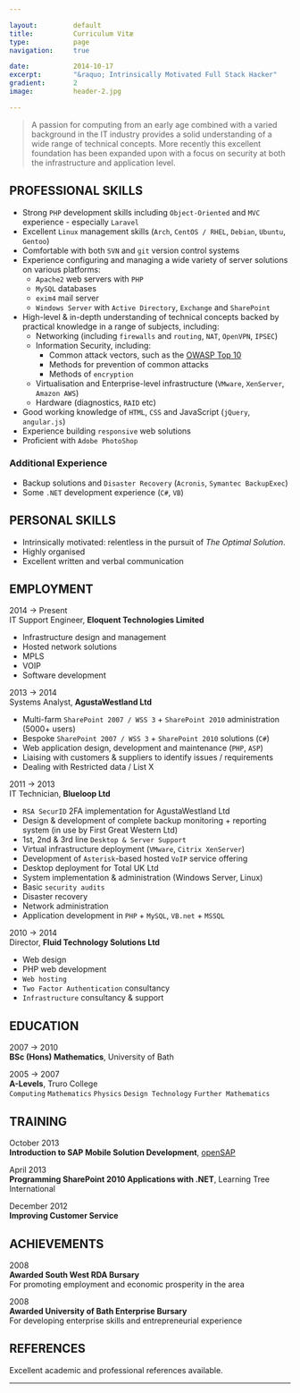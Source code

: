```yaml
---

layout:			default
title:  		Curriculum Vitæ
type:			page
navigation: 	true

date:   		2014-10-17
excerpt: 		"&raquo; Intrinsically Motivated Full Stack Hacker"
gradient: 		2
image: 			header-2.jpg

---
```


> A passion for computing from an early age combined with a varied background in the IT industry provides a solid understanding of a wide range of technical concepts. More recently this excellent foundation has been expanded upon with a focus on security at both the infrastructure and application level.

## PROFESSIONAL SKILLS

* Strong `PHP` development skills including `Object-Oriented` and `MVC` experience - especially `Laravel`
* Excellent `Linux` management skills (`Arch`, `CentOS / RHEL`, `Debian`, `Ubuntu`, `Gentoo`)
* Comfortable with both `SVN` and `git` version control systems
* Experience configuring and managing a wide variety of server solutions on various platforms:
    * `Apache2` web servers with `PHP`
    * `MySQL` databases
    * `exim4` mail server
    * `Windows Server` with `Active Directory`, `Exchange` and `SharePoint`
* High-level &amp; in-depth understanding of technical concepts backed by practical knowledge in a range of subjects, including:
    * Networking (including `firewalls` and `routing`, `NAT`, `OpenVPN`, `IPSEC`)
    * Information Security, including:
        * Common attack vectors, such as the [OWASP Top 10][1]
        * Methods for prevention of common attacks
        * Methods of `encryption`
    * Virtualisation and Enterprise-level infrastructure (`VMware`, `XenServer`, `Amazon AWS`)
    * Hardware (diagnostics, `RAID` etc)
* Good working knowledge of `HTML`, `CSS` and JavaScript (`jQuery`, `angular.js`)
* Experience building `responsive` web solutions
* Proficient with `Adobe PhotoShop`

### Additional Experience
* Backup solutions and `Disaster Recovery` (`Acronis`, `Symantec BackupExec`)
* Some `.NET` development experience (`C#`, `VB`)

## PERSONAL SKILLS

* Intrinsically motivated: relentless in the pursuit of _The Optimal Solution_.
* Highly organised
* Excellent written and verbal communication

## EMPLOYMENT

2014 &rarr; Present  
IT Support Engineer, __Eloquent Technologies Limited__

* Infrastructure design and management
* Hosted network solutions
* MPLS
* VOIP
* Software development

2013 &rarr; 2014  
Systems Analyst, __AgustaWestland Ltd__

* Multi-farm `SharePoint 2007 / WSS 3` + `SharePoint 2010` administration (5000+ users)
* Bespoke `SharePoint 2007 / WSS 3` + `SharePoint 2010` solutions (`C#`)
* Web application design, development and maintenance (`PHP`, `ASP`)
* Liaising with customers &amp; suppliers to identify issues / requirements
* Dealing with Restricted data / List X

2011 &rarr; 2013  
IT Technician, __Blueloop Ltd__

* `RSA SecurID` 2FA implementation for AgustaWestland Ltd
* Design & development of complete backup monitoring + reporting system (in use by First Great Western Ltd)
* 1st, 2nd & 3rd line `Desktop & Server Support`
* Virtual infrastructure deployment (`VMware`, `Citrix XenServer`)
* Development of `Asterisk`-based hosted `VoIP` service offering
* Desktop deployment for Total UK Ltd
* System implementation &amp; administration (Windows Server, Linux)
* Basic `security audits`
* Disaster recovery
* Network administration
* Application development in `PHP` + `MySQL`, `VB.net` + `MSSQL`

2010 &rarr; 2014  
Director, __Fluid Technology Solutions Ltd__

* Web design
* PHP web development
* `Web hosting`
* `Two Factor Authentication` consultancy
* `Infrastructure` consultancy &amp; support

## EDUCATION

2007 &rarr; 2010  
__BSc (Hons) Mathematics__, University of Bath  

2005 &rarr; 2007  
__A-Levels__, Truro College  
`Computing` `Mathematics` `Physics` `Design Technology` `Further Mathematics`

## TRAINING

October 2013  
__Introduction to SAP Mobile Solution Development__, [openSAP][2]

April 2013  
__Programming SharePoint 2010 Applications with .NET__, Learning Tree International

December 2012  
__Improving Customer Service__

## ACHIEVEMENTS

2008  
__Awarded South West RDA Bursary__  
For promoting employment and economic prosperity in the area

2008  
__Awarded University of Bath Enterprise Bursary__  
For developing enterprise skills and entrepreneurial experience

## REFERENCES

Excellent academic and professional references available.

---

[1]: https://www.owasp.org/index.php/Top_10_2013-Top_10
[2]: https://drive.google.com/file/d/0Bx1j3gs_sz6bem9zV09JSi1vc1BXQ2tSNDVxckxYT1JWdnVV/edit?usp=sharing